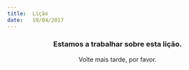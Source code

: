 ```yaml
---
title:  Lição
date:   19/04/2017
---
```


### <center>Estamos a trabalhar sobre esta lição.</center>
<center>Volte mais tarde, por favor.</center>